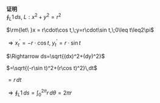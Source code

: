 **证明**  
$\oint_L1\,ds,\;L:x^2 + y^2 = r^2$  
  
$\rm{let\ }x = r\cdot\cos t,\;y=r\cdot\sin t,\;0\leq t\leq2\pi$  
  
$\Rightarrow x^\prime_t=-r\cdot\cos t,\;y_t^\prime=r\cdot\sin t$  
  
$\Rightarrow ds=\sqrt{(dx)^2+(dy)^2}$  
  
$=\sqrt{(-r\sin t)^2+(r\cos t)^2}\,dt$  
  
$=r\,dt$  
  
$\Rightarrow\oint_L1\,ds=\int_0^{2\pi}r\,d\theta = 2\pi r$  

